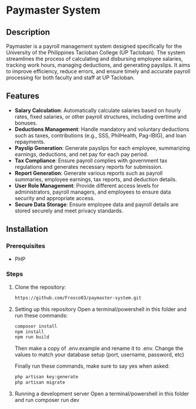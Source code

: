 # Paymaster System

## Description
Paymaster is a payroll management system designed specifically for the University of the Philippines Tacloban College (UP Tacloban). The system streamlines the process of calculating and disbursing employee salaries, tracking work hours, managing deductions, and generating payslips. It aims to improve efficiency, reduce errors, and ensure timely and accurate payroll processing for both faculty and staff at UP Tacloban.

## Features
- **Salary Calculation**: Automatically calculate salaries based on hourly rates, fixed salaries, or other payroll structures, including overtime and bonuses.
- **Deductions Management**: Handle mandatory and voluntary deductions such as taxes, contributions (e.g., SSS, PhilHealth, Pag-IBIG), and loan repayments.
- **Payslip Generation**: Generate payslips for each employee, summarizing earnings, deductions, and net pay for each pay period.
- **Tax Compliance**: Ensure payroll complies with government tax regulations and generates necessary reports for submission.
- **Report Generation**: Generate various reports such as payroll summaries, employee earnings, tax reports, and deduction details.
- **User Role Management**: Provide different access levels for administrators, payroll managers, and employees to ensure data security and appropriate access.
- **Secure Data Storage**: Ensure employee data and payroll details are stored securely and meet privacy standards.

## Installation

### Prerequisites
- PHP

### Steps
1. Clone the repository:
   ```bash
   https://github.com/Frosco03/paymaster-system.git
2. Setting up this repository
    Open a terminal/powershell in this folder and run these commands:
    ```bash
    composer install
    npm install
    npm run build
    ```
    Then make a copy of .env.example and rename it to .env. Change the values to match your database setup (port, username, password, etc)

    Finally run these commands, make sure to say yes when asked:
    ```bash
    php artisan key:generate
    php artisan migrate
    ```
3. Running a development server
    Open a terminal/powershell in this folder and run composer run dev

